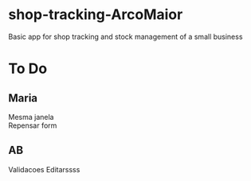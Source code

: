 # shop-tracking-ArcoMaior
Basic app for shop tracking and stock management of a small business

#  To Do

## Maria 
 
Mesma janela  
Repensar form  

## AB
Validacoes
Editarssss
